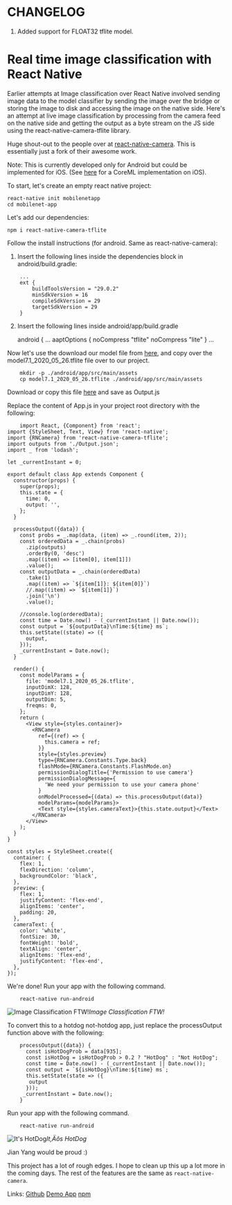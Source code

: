 # CHANGELOG
1. Added support for FLOAT32 tflite model. 

# Real time image classification with React Native

Earlier attempts at Image classification over React Native involved sending image data to the model classifier by sending the image over the bridge or storing the image to disk and accessing the image on the native side. Here's an attempt at live image classification by processing from the camera feed on the native side and getting the output as a byte stream on the JS side using the react-native-camera-tflite library.

Huge shout-out to the people over at [react-native-camera](https://github.com/react-native-community/react-native-camera). This is essentially just a fork of their awesome work.

Note: This is currently developed only for Android but could be implemented for iOS. (See [here](https://github.com/jigsawxyz/react-native-coreml-image) for a CoreML implementation on iOS).

To start, let's create an empty react native project:

```
react-native init mobilenetapp
cd mobilenet-app
```

Let's add our dependencies:

```
npm i react-native-camera-tflite
```

Follow the install instructions (for android. Same as react-native-camera):

1. Insert the following lines inside the dependencies block in android/build.gradle:

```
    ...
    ext {
        buildToolsVersion = "29.0.2"
        minSdkVersion = 16
        compileSdkVersion = 29
        targetSdkVersion = 29
    }
```

2. Insert the following lines inside android/app/build.gradle

    android {
        ...
        aaptOptions {
            noCompress "tflite"
            noCompress "lite"
        }
    ...

Now let's use the download our model file from [here](https://github.com/aftadizca/react-native-camera-tflite/blob/master/model7.1_2020_05_26.tflite), and copy over the model7.1_2020_05_26.tflite file over to our project.

```
    mkdir -p ./android/app/src/main/assets
    cp model7.1_2020_05_26.tflite ./android/app/src/main/assets
```
Download or copy this file [here](https://raw.githubusercontent.com/aftadizca/Isyaratku/master/Output.json) and save as Output.js

Replace the content of App.js in your project root directory with the following:

```
    import React, {Component} from 'react';
import {StyleSheet, Text, View} from 'react-native';
import {RNCamera} from 'react-native-camera-tflite';
import outputs from './Output.json';
import _ from 'lodash';

let _currentInstant = 0;

export default class App extends Component {
  constructor(props) {
    super(props);
    this.state = {
      time: 0,
      output: '',
    };
  }

  processOutput({data}) {
    const probs = _.map(data, (item) => _.round(item, 2));
    const orderedData = _.chain(probs)
      .zip(outputs)
      .orderBy(0, 'desc')
      .map((item) => [item[0], item[1]])
      .value();
    const outputData = _.chain(orderedData)
      .take(1)
      .map((item) => `${item[1]}: ${item[0]}`)
      //.map((item) => `${item[1]}`)
      .join('\n')
      .value();

    //console.log(orderedData);
    const time = Date.now() - (_currentInstant || Date.now());
    const output = `${outputData}\nTime:${time} ms`;
    this.setState((state) => ({
      output,
    }));
    _currentInstant = Date.now();
  }

  render() {
    const modelParams = {
      file: 'model7.1_2020_05_26.tflite',
      inputDimX: 128,
      inputDimY: 128,
      outputDim: 5,
      freqms: 0,
    };
    return (
      <View style={styles.container}>
        <RNCamera
          ref={(ref) => {
            this.camera = ref;
          }}
          style={styles.preview}
          type={RNCamera.Constants.Type.back}
          flashMode={RNCamera.Constants.FlashMode.on}
          permissionDialogTitle={'Permission to use camera'}
          permissionDialogMessage={
            'We need your permission to use your camera phone'
          }
          onModelProcessed={(data) => this.processOutput(data)}
          modelParams={modelParams}>
          <Text style={styles.cameraText}>{this.state.output}</Text>
        </RNCamera>
      </View>
    );
  }
}

const styles = StyleSheet.create({
  container: {
    flex: 1,
    flexDirection: 'column',
    backgroundColor: 'black',
  },
  preview: {
    flex: 1,
    justifyContent: 'flex-end',
    alignItems: 'center',
    padding: 20,
  },
  cameraText: {
    color: 'white',
    fontSize: 30,
    fontWeight: 'bold',
    textAlign: 'center',
    alignItems: 'flex-end',
    justifyContent: 'flex-end',
  },
});
```

We're done! Run your app with the following command.

```
    react-native run-android
```

![Image Classification FTW!](https://cdn-images-1.medium.com/max/2000/1*9gvd0iTkVIlI4FvfGim6gg.gif)*Image Classification FTW!*

To convert this to a hotdog not-hotdog app, just replace the processOutput function above with the following:

```
    processOutput({data}) {
      const isHotDogProb = data[935];
      const isHotDog = isHotDogProb > 0.2 ? "HotDog" : "Not HotDog";
      const time = Date.now() - (_currentInstant || Date.now());
      const output = `${isHotDog}\nTime:${time} ms`;
      this.setState(state => ({
       output
      }));
     _currentInstant = Date.now();
    }
```

Run your app with the following command.

```
    react-native run-android
```
![It's HotDog](https://cdn-images-1.medium.com/max/2000/1*JUPsOWLBvBwQoP4jHwv__A.gif)*It‚Äôs HotDog*

Jian Yang would be proud :)

This project has a lot of rough edges. I hope to clean up this up a lot more in the coming days. The rest of the features are the same as `react-native-camera`.

Links:
[Github](https://github.com/ppsreejith/react-native-camera-tflite)
[Demo App](https://github.com/ppsreejith/tflite-demo)
[npm](https://www.npmjs.com/package/react-native-camera-tflite)
